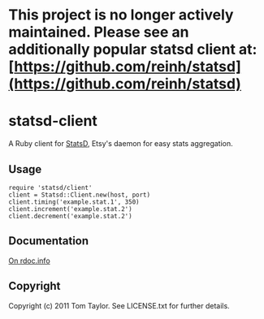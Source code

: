 # This project is no longer actively maintained. Please see an additionally popular statsd client at: [https://github.com/reinh/statsd](https://github.com/reinh/statsd)
statsd-client
=============

A Ruby client for [StatsD](https://github.com/etsy/statsd), Etsy's daemon for easy stats aggregation.

Usage
-----
    require 'statsd/client'
    client = Statsd::Client.new(host, port)
    client.timing('example.stat.1', 350)
    client.increment('example.stat.2')
    client.decrement('example.stat.2')

Documentation
-------------

[On rdoc.info](http://rdoc.info/github/tomtaylor/statsd-client/master/frames)

Copyright
---------

Copyright (c) 2011 Tom Taylor. See LICENSE.txt for
further details.

